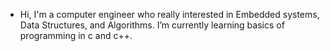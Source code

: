  - Hi, I'm a computer engineer who really interested in Embedded systems, Data Structures, and Algorithms.  I’m currently learning basics of programming in c and c++. 
<!---
Mennatallah74/Mennatallah74 is a ✨ special ✨ repository because its `README.md` (this file) appears on your GitHub profile.
You can click the Preview link to take a look at your changes.
--->
